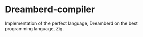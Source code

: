 # Dreamberd-compiler
Implementation of the perfect language, Dreamberd on the best programming language, Zig.
